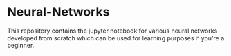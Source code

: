 # Neural-Networks
This repository contains the jupyter notebook for various neural networks developed from scratch which can be used for learning purposes if you're a beginner.
